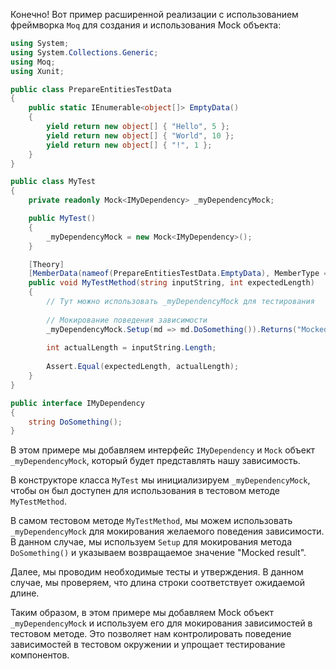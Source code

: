 Конечно! Вот пример расширенной реализации с использованием фреймворка `Moq` для создания и использования Mock объекта:

```csharp
using System;
using System.Collections.Generic;
using Moq;
using Xunit;

public class PrepareEntitiesTestData
{
    public static IEnumerable<object[]> EmptyData()
    {
        yield return new object[] { "Hello", 5 };
        yield return new object[] { "World", 10 };
        yield return new object[] { "!", 1 };
    }
}

public class MyTest
{
    private readonly Mock<IMyDependency> _myDependencyMock;

    public MyTest()
    {
        _myDependencyMock = new Mock<IMyDependency>();
    }

    [Theory]
    [MemberData(nameof(PrepareEntitiesTestData.EmptyData), MemberType = typeof(PrepareEntitiesTestData))]
    public void MyTestMethod(string inputString, int expectedLength)
    {
        // Тут можно использовать _myDependencyMock для тестирования
        
        // Мокирование поведения зависимости
        _myDependencyMock.Setup(md => md.DoSomething()).Returns("Mocked result");
        
        int actualLength = inputString.Length;
        
        Assert.Equal(expectedLength, actualLength);
    }
}

public interface IMyDependency
{
    string DoSomething();
}
```

В этом примере мы добавляем интерфейс `IMyDependency` и `Mock` объект `_myDependencyMock`, который будет представлять нашу зависимость.

В конструкторе класса `MyTest` мы инициализируем `_myDependencyMock`, чтобы он был доступен для использования в тестовом методе `MyTestMethod`.

В самом тестовом методе `MyTestMethod`, мы можем использовать `_myDependencyMock` для мокирования желаемого поведения зависимости. В данном случае, мы используем `Setup` для мокирования метода `DoSomething()` и указываем возвращаемое значение "Mocked result".

Далее, мы проводим необходимые тесты и утверждения. В данном случае, мы проверяем, что длина строки соответствует ожидаемой длине.

Таким образом, в этом примере мы добавляем Mock объект `_myDependencyMock` и используем его для мокирования зависимостей в тестовом методе. Это позволяет нам контролировать поведение зависимостей в тестовом окружении и упрощает тестирование компонентов.
